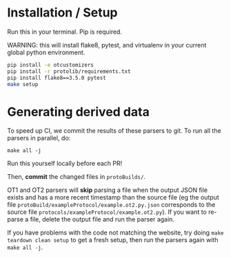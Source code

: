 # Installation / Setup

Run this in your terminal. Pip is required.

WARNING: this will install flake8, pytest, and virtualenv in your current global python environment.

```bash
pip install -e otcustomizers
pip install -r protolib/requirements.txt
pip install flake8==3.5.0 pytest
make setup
```

# Generating derived data

To speed up CI, we commit the results of these parsers to git. To run all the parsers in parallel, do:

`make all -j`

Run this yourself locally before each PR!

Then, **commit** the changed files in `protoBuilds/`.

OT1 and OT2 parsers will **skip** parsing a file when the output JSON file exists and has a more recent timestamp than the source file (eg the output file `protoBuild/exampleProtocol/example.ot2.py.json` corresponds to the source file `protocols/exampleProtocol/example.ot2.py`). If you want to re-parse a file, delete the output file and run the parser again.

If you have problems with the code not matching the website, try doing `make teardown clean setup` to get a fresh setup, then run the parsers again with `make all -j`.
